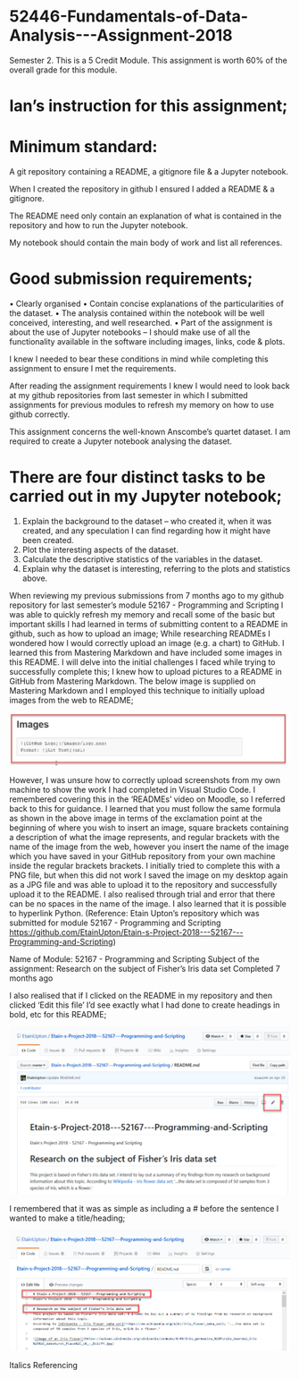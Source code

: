 # 52446-Fundamentals-of-Data-Analysis---Assignment-2018
Semester 2. This is a 5 Credit Module. This assignment is worth 60% of the overall grade for this module.

# Ian’s instruction for this assignment;

# Minimum standard:
A git repository containing a README, a gitignore file & a Jupyter notebook. 

When I created the repository in github I ensured I added a README & a gitignore.

The README need only contain an explanation of what is contained in the repository and how to run the Jupyter notebook.

My notebook should contain the main body of work and list all references.

# Good submission requirements;
•	Clearly organised
•	Contain concise explanations of the particularities of the dataset.
•	The analysis contained within the notebook will be well conceived, interesting, and well researched.
•	Part of the assignment is about the use of Jupyter notebooks – I should make use of all the functionality available in the software including images, links, code & plots.

I knew I needed to bear these conditions in mind while completing this assignment to ensure I met the requirements.

After reading the assignment requirements I knew I would need to look back at my github repositories from last semester in which I submitted assignments for previous modules to refresh my memory on how to use github correctly.  

This assignment concerns the well-known Anscombe’s quartet dataset. I am required to create a Jupyter notebook analysing the dataset. 

# There are four distinct tasks to be carried out in my Jupyter notebook;
1.	Explain the background to the dataset – who created it, when it was created, and any speculation I can find regarding how it might have been created.
2.	Plot the interesting aspects of the dataset.
3.	Calculate the descriptive statistics of the variables in the dataset.
4.	Explain why the dataset is interesting, referring to the plots and statistics above. 

When reviewing my previous submissions from 7 months ago to my github repository for last semester’s module 52167 - Programming and Scripting I was able to quickly refresh my memory and recall some of the basic but important skills I had learned in terms of submitting content to a README in github, such as how to upload an image;
While researching READMEs I wondered how I would correctly upload an image (e.g. a chart) to GitHub. I learned this from Mastering Markdown and have included some images in this README. I will delve into the initial challenges I faced while trying to successfully complete this; I knew how to upload pictures to a README in GitHub from Mastering Markdown. The below image is supplied on Mastering Markdown and I employed this technique to initially upload images from the web to README;

![Screenshot](HowToUploadImagesInREADME.jpg)
 
However, I was unsure how to correctly upload screenshots from my own machine to show the work I had completed in Visual Studio Code. I remembered covering this in the ‘READMEs’ video on Moodle, so I referred back to this for guidance. I learned that you must follow the same formula as shown in the above image in terms of the exclamation point at the beginning of where you wish to insert an image, square brackets containing a description of what the image represents, and regular brackets with the name of the image from the web, however you insert the name of the image which you have saved in your GitHub repository from your own machine inside the regular brackets brackets. I initially tried to complete this with a PNG file, but when this did not work I saved the image on my desktop again as a JPG file and was able to upload it to the repository and successfully upload it to the README. I also realised through trial and error that there can be no spaces in the name of the image.
I also learned that it is possible to hyperlink Python.
(Reference: Etain Upton’s repository which was submitted for module 52167 - Programming and Scripting https://github.com/EtainUpton/Etain-s-Project-2018---52167---Programming-and-Scripting)

Name of Module: 52167 - Programming and Scripting
Subject of the assignment:
Research on the subject of Fisher’s Iris data set
Completed 7 months ago

I also realised that if I clicked on the README in my repository and then clicked ‘Edit this file’ I’d see exactly what I had done to create headings in bold, etc for this README;
 
![Screenshot](ScreenshotDisplayingEdit.jpg)

I remembered that it was as simple as including a # before the sentence I wanted to make a title/heading;
 
![Screenshot](EtainsPreviousREADME.jpg)

Italics
Referencing

